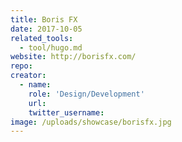 ```yaml
---
title: Boris FX
date: 2017-10-05
related_tools:
  - tool/hugo.md
website: http://borisfx.com/
repo:
creator:
  - name:
    role: 'Design/Development'
    url:
    twitter_username:
image: /uploads/showcase/borisfx.jpg
---
```


